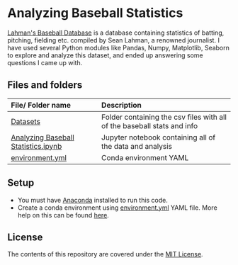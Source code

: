 # Analyzing Baseball Statistics

[Lahman's Baseball Database](http://www.seanlahman.com/baseball-archive/statistics/) is a database containing statistics of batting, pitching, fielding etc. compiled by Sean Lahman, a renowned journalist. I have used several Python modules like Pandas, Numpy, Matplotlib, Seaborn to explore and analyze this dataset, and ended up answering some questions I came up with.

## Files and folders

| File/ Folder name | Description |
| :--- | :--- |
| [Datasets](Datasets) | Folder containing the csv files with all of the baseball stats and info |
| [Analyzing Baseball Statistics.ipynb](Analyzing%20Baseball%20Statistics.ipynb) | Jupyter notebook containing all of the data and analysis |
| [environment.yml](environment.yml) | Conda environment YAML |

## Setup

- You must have [Anaconda](https://www.continuum.io/downloads) installed to run this code.
- Create a conda environment using [environment.yml](environment.yml) YAML file. More help on this can be found [here](https://conda.io/docs/using/envs.html#use-environment-from-file).

## License

The contents of this repository are covered under the [MIT License](LICENSE).
